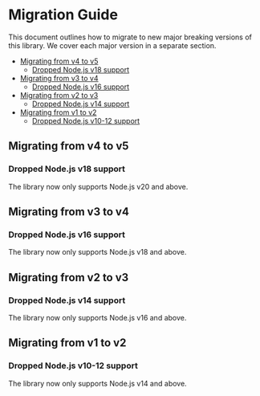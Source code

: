 
# Migration Guide

This document outlines how to migrate to new major breaking versions of this library. We cover each major version in a separate section.

* [Migrating from v4 to v5](#migrating-from-v4-to-v5)
  * [Dropped Node.js v18 support](#dropped-nodejs-v18-support)
* [Migrating from v3 to v4](#migrating-from-v3-to-v4)
  * [Dropped Node.js v16 support](#dropped-nodejs-v16-support)
* [Migrating from v2 to v3](#migrating-from-v2-to-v3)
  * [Dropped Node.js v14 support](#dropped-nodejs-v14-support)
* [Migrating from v1 to v2](#migrating-from-v1-to-v2)
  * [Dropped Node.js v10-12 support](#dropped-nodejs-v10-12-support)

## Migrating from v4 to v5

### Dropped Node.js v18 support

The library now only supports Node.js v20 and above.

## Migrating from v3 to v4

### Dropped Node.js v16 support

The library now only supports Node.js v18 and above.

## Migrating from v2 to v3

### Dropped Node.js v14 support

The library now only supports Node.js v16 and above.

## Migrating from v1 to v2

### Dropped Node.js v10-12 support

The library now only supports Node.js v14 and above.
